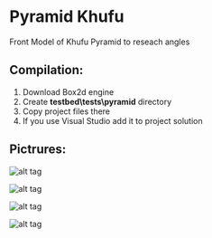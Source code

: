 # Pyramid Khufu
Front Model of Khufu Pyramid to reseach angles

## Compilation:
1. Download Box2d engine
2. Create <b>testbed\tests\pyramid</b> directory
3. Copy project files there
4. If you use Visual Studio add it to project solution

## Pictrures:
![alt tag](https://raw.githubusercontent.com/mcfly722/PyramidKhufu/master/docs/pic1.png?raw=true)

![alt tag](https://raw.githubusercontent.com/mcfly722/PyramidKhufu/master/docs/pic2.png?raw=true)

![alt tag](https://raw.githubusercontent.com/mcfly722/PyramidKhufu/master/docs/pic3.png?raw=true)

![alt tag](https://raw.githubusercontent.com/mcfly722/PyramidKhufu/master/docs/pic4.png?raw=true)
